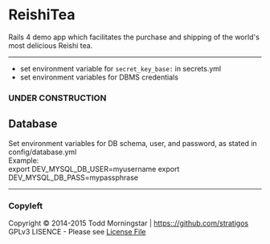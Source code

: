 # ReishiTea
Rails 4 demo app which facilitates the purchase and shipping of the world's most delicious Reishi tea.

-------------------------------------------------------------------------------

* set environment variable for `secret_key_base:` in secrets.yml
* set environment variables for DBMS credentials

### UNDER CONSTRUCTION 

Database
--------

Set environment variables for DB schema, user, and password, as stated in config/database.yml  
Example:  
    export DEV_MYSQL_DB_USER=myusername
    export DEV_MYSQL_DB_PASS=mypassphrase

-------------------------------------------------------------------------------

### Copyleft

Copyright :copyright: 2014-2015 Todd Morningstar | [https:://github.com/stratigos](https:://github.com/stratigos)  
GPLv3 LISENCE - Please see [License File](LICENSE.md)  